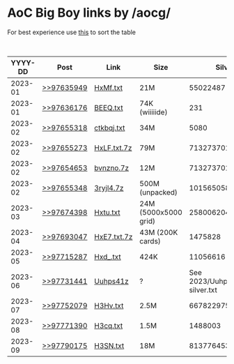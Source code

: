 # AoC Big Boy links by /aocg/

For best experience use [this](https://github.com/Mottie/GitHub-userscripts/wiki/GitHub-sort-content) to sort the table

<br>
<table>
  <thead>
    <tr>
      <th>YYYY-DD</th>
      <th>Post</th>
      <th>Link</th>
      <th>Size</th>
      <th>Silver</th>
      <th>Gold</th>
      <th>Archived</th>
    </tr>
  </thead>

  <tbody>
    <tr>
      <td>2023-01</td>
      <td><a href="https://boards.4channel.org/g/thread/97631113/#q97635949">>>97635949</a></td>
      <td><a href="https://0x0.st/HxMf.txt">HxMf.txt</a></td>
      <td>21M</td>
      <td>55022487</td>
      <td>55015199</td>
      <td>✔</td>
    </tr>
    <tr>
      <td>2023-01</td>
      <td><a href="https://boards.4channel.org/g/thread/97631113/#q97636176">>>97636176</a></td>
      <td><a href="https://bpa.st/raw/BEEQ">BEEQ.txt</a></td>
      <td>74K (wiiiiide)</td>
      <td>231</td>
      <td>229</td>
      <td>✔</td>
    </tr>
    <tr>
      <td>2023-02</td>
      <td><a href="https://boards.4channel.org/g/thread/97654751#p97655318">>>97655318</a></td>
      <td><a href="https://files.catbox.moe/ctkbqj.txt">ctkbqj.txt</a></td>
      <td>34M</td>
      <td>5080</td>
      <td>15913360</td>
      <td>✔</td>
    </tr>
    <tr>
      <td>2023-02</td>
      <td><a href="https://boards.4channel.org/g/thread/97654751/#q97655273">>>97655273</a></td>
      <td><a href="https://0x0.st/HxLF.txt.7z">HxLF.txt.7z</a></td>
      <td>79M</td>
      <td>71327370192</td>
      <td>2221048073</td>
      <td>✔</td>
    </tr>
    <tr>
      <td>2023-02</td>
      <td><a href="https://boards.4channel.org/g/thread/97648857/#q97654653">>>97654653</a></td>
      <td><a href="https://files.catbox.moe/bvnzno.7z">bvnzno.7z</a></td>
      <td>12M</td>
      <td>71327370192</td>
      <td>2221048073</td>
      <td>✔</td>
    </tr>
    <tr>
      <td>2023-02</td>
      <td><a href="https://boards.4channel.org/g/thread/97654751/#q97655348">>>97655348</a></td>
      <td><a href="https://files.catbox.moe/3ryjl4.7z">3ryjl4.7z</a></td>
      <td>500M (unpacked)</td>
      <td>1015650580002</td>
      <td>17780992265</td>
      <td>✔</td>
    </tr>
    <tr>
      <td>2023-03</td>
      <td><a href="https://boards.4channel.org/g/thread/97674373#p97674398">>>97674398</a></td>
      <td><a href="https://0x0.st/Hxtu.txt">Hxtu.txt</a></td>
      <td>24M (5000x5000 grid)</td>
      <td>258006204</td>
      <td>17158526595</td>
      <td>✔</td>
    </tr>
    <tr>
      <td>2023-04</td>
      <td><a href="https://boards.4channel.org/g/thread/97688467/#q97693047">>>97693047</a></td>
      <td><a href="https://0x0.st/HxE7.txt.7z">HxE7.txt.7z</a></td>
      <td>43M (200K cards)</td>
      <td>1475828</td>
      <td>211552</td>
      <td>✔</td>
    </tr>
    <tr>
      <td>2023-05</td>
      <td><a href="https://boards.4channel.org/g/thread/97712398/#q97715287">>>97715287</a></td>
      <td><a href="https://0x0.st/Hxd_.txt">Hxd_.txt</a></td>
      <td>424K</td>
      <td>11056616</td>
      <td>103824807</td>
      <td>✔</td>
    </tr>
    <tr>
      <td>2023-06</td>
      <td><a href="https://boards.4channel.org/g/thread/97729402/#q97731441">>>97731441</a></td>
      <td><a href="https://paste.sh/Uuhps41z#pLo4GbfoiyVqfHmXZsIEwiEL">Uuhps41z</a></td>
      <td>?</td>
      <td>See 2023/Uuhps41z-silver.txt</td>
      <td>See 2023/Uuhps41z-gold.txt</td>
      <td>✔</td>
    </tr>
    <tr>
      <td>2023-07</td>
      <td><a href="https://boards.4channel.org/g/thread/97745399/#q97752079">>>97752079</a></td>
      <td><a href="https://0x0.st/H3Hv.txt">H3Hv.txt</a></td>
      <td>2.5M</td>
      <td>6678229757944529</td>
      <td>7246011492564128</td>
      <td>✔</td>
    </tr>
    <tr>
      <td>2023-08</td>
      <td><a href="https://boards.4channel.org/g/thread/97771317#p97771390">>>97771390</a></td>
      <td><a href="https://0x0.st/H3cq.txt">H3cq.txt</a></td>
      <td>1.5M</td>
      <td>1488003</td>
      <td>2214154416012</td>
      <td>✔</td>
    </tr>
    <tr>
      <td>2023-09</td>
      <td><a href="https://boards.4channel.org/g/thread/97788356#p97790175">>>97790175</a></td>
      <td><a href="https://0x0.st/H3SN.txt">H3SN.txt</a></td>
      <td>18M</td>
      <td>8137764536324356</td>
      <td>7508194</td>
      <td>✔</td>
    </tr>
  </tbody>
</table>
